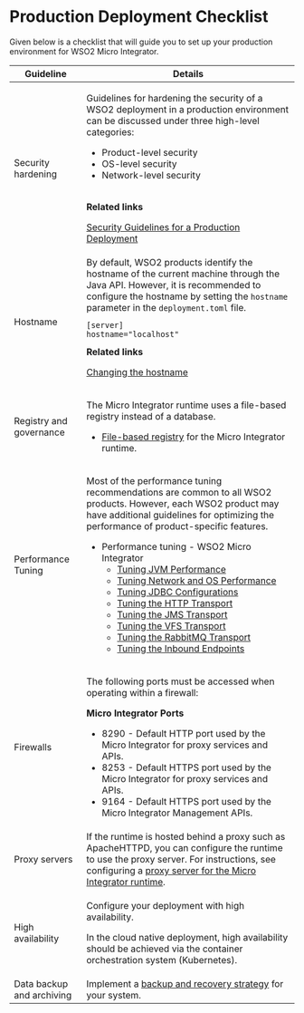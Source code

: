 # Production Deployment Checklist

Given below is a checklist that will guide you to set up your production environment for WSO2 Micro Integrator.

<table>
   <thead>
      <tr class="header">
         <th>Guideline</th>
         <th>Details</th>
      </tr>
   </thead>
   <tbody>
      <tr class="odd">
         <td>Security hardening</td>
         <td>
            <div class="content-wrapper">
               <p>Guidelines for hardening the security of a WSO2 deployment in a production environment can be discussed under three high-level categories:</p>
               <ul>
                  <li>Product-level security</li>
                  <li>OS-level security</li>
                  <li>Network-level security<br />
                     <br />
                  </li>
               </ul>
               <div class="panel" style="border-width: 1px;">
                  <div class="panelHeader" style="border-bottom-width: 1px;">
                     <strong>Related links</strong>
                  </div>
                  <div class="panelContent">
                     <p><a href="{{base_path}}/install-and-setup/setup/deployment-best-practices/security-guidelines-for-production-deployment-mi">Security Guidelines for a Production Deployment</a></p>
                  </div>
               </div>
            </div>
         </td>
      </tr>
      <tr class="even">
         <td>Hostname</td>
         <td>
            <div class="content-wrapper">
               By default, WSO2 products identify the hostname of the current machine through the Java API. However, it is recommended to configure the hostname by setting the <code>hostname</code> parameter in the <code>deployment.toml</code> file.
               <div class="code panel pdl" style="border-width: 1px;">
                  <div class="codeContent panelContent pdl">
                     <div class="sourceCode" id="cb1" data-syntaxhighlighter-params="brush: xml; gutter: false; theme: Confluence" data-theme="Confluence" style="brush: xml; gutter: false; theme: Confluence">
                        <pre class="sourceCode xml"><code class="sourceCode xml"><span id="cb1-1"><a href="#cb1-1"></a><span class="kw">[server]</br>hostname="localhost"</span></span></code></pre>
                     </div>
                  </div>
               </div>
               <div class="panel" style="border-width: 1px;">
                  <div class="panelHeader" style="border-bottom-width: 1px;">
                     <strong>Related links</strong>
                  </div>
                  <div class="panelContent">
                     <p><a href="{{base_path}}/install-and-setup/setup/deployment-best-practices/changing-the-hostname-mi">Changing the hostname</a></p>
                  </div>
               </div>
            </div>
         </td>
      </tr>
      <tr class="odd">
         <td>Registry and governance</td>
         <td>
            <div class="content-wrapper">
               <p>The Micro Integrator runtime uses a file-based registry instead of a database.</p>
               <ul>
                  <li>
                     <a href="{{base_path}}/install-and-setup/setup/mi-setup/deployment/file_based_registry">File-based registry</a> for the Micro Integrator runtime.
                  </li>
               </ul>
            </div>
         </td>
      </tr>
      <tr class="even">
         <td>Performance Tuning</td>
         <td>
            <div class="content-wrapper">
               <p>Most of the performance tuning recommendations are common to all WSO2 products. However, each WSO2 product may have additional guidelines for optimizing the performance of product-specific features.</p>
               <ul>
                  <li>
                     Performance tuning - WSO2 Micro Integrator
                           <ul><li> <a href="{{base_path}}/install-and-setup/setup/mi-setup/performance_tuning/tuning_jvm_performance" alt="Tuning JVM Performance">Tuning JVM Performance</a></li>
                           <li><a href="{{base_path}}/install-and-setup/setup/mi-setup/performance_tuning/network_os_performance">Tuning Network and OS Performance</a></li>
                           <li><a href="{{base_path}}/install-and-setup/setup/mi-setup/performance_tuning/jdbc_tuning"> Tuning JDBC Configurations</a></li>
                           <li><a href="{{base_path}}/install-and-setup/setup/mi-setup/performance_tuning/http_transport_tuning">  Tuning the HTTP Transport</a></li>
                           <li><a href="{{base_path}}/install-and-setup/setup/mi-setup/performance_tuning/jms_transport_tuning"> Tuning the JMS Transport</a></li>
                           <li><a href="{{base_path}}/install-and-setup/setup/mi-setup/performance_tuning/tuning-the-vfs-transport"> Tuning the VFS Transport</a></li>
                           <li><a href="{{base_path}}/install-and-setup/setup/mi-setup/performance_tuning/rabbitmq_transport_tuning"> Tuning the RabbitMQ Transport</a></li>
                           <li><a href="{{base_path}}/install-and-setup/setup/mi-setup/performance_tuning/tuning-inbound-endpoints"> Tuning the Inbound Endpoints</a></li>
                     </ul>
                  </li>
               </ul>
            </div>
         </td>
      </tr>
      <tr class="odd">
         <td>Firewalls</td>
         <td>
            <div class="content-wrapper">
               <p>The following ports must be accessed when operating within a firewall:</p>
               <b>Micro Integrator Ports</b>
               <ul>
                  <li>8290 - Default HTTP port used by the Micro Integrator for proxy services and APIs.</li>
                  <li>8253 - Default HTTPS port used by the Micro Integrator for proxy services and APIs.</li>
                  <li>9164 - Default HTTPS port used by the Micro Integrator Management APIs.</li>
               </ul>
            </div>
         </td>
      </tr>
      <tr class="even">
         <td>Proxy servers</td>
         <td>
            If the runtime is hosted behind a proxy such as ApacheHTTPD, you can configure the runtime  to use the proxy server. For instructions, see configuring a <a href="{{base_path}}/install-and-setup/setup/mi-setup/configuring_proxy_servers">proxy server for the Micro Integrator runtime</a>.
         </td>
      </tr>
      <tr class="odd">
         <td>High availability</td>
         <td>
            <p>Configure your deployment with high availability.</p>
            <p>In the cloud native deployment, high availability should be achieved via the container orchestration system (Kubernetes).</p>
         </td>
      </tr>
      <tr class="even">
         <td>Data backup and archiving</td>
         <td>Implement a <a href="{{base_path}}/install-and-setup/setup/deployment-best-practices/backup-recovery">backup and recovery strategy</a> for your system.</td>
      </tr>
   </tbody>
</table>
